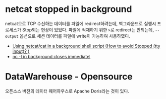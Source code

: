 # netcat stopped in background
netcat으로 TCP 수신하는 데이터를 파일에 redirect하려는데, 백그라운드로 실행시 프로세스가 Stop되는 현상이 있었다. 파일에 적재하기 위한 `>`로 redirect는 안되는데, `--output` 옵션으로 세션 데이터를 파일에 write이 가능하여 사용하였다.
- [Using netcat/cat in a background shell script (How to avoid Stopped (tty input)? )](https://stackoverflow.com/questions/7042375/using-netcat-cat-in-a-background-shell-script-how-to-avoid-stopped-tty-input)
- [nc -l in background closes immediatel](https://unix.stackexchange.com/questions/140192/nc-l-in-background-closes-immediately-nc-l-1234)

# DataWarehouse - Opensource
오픈소스 버전의 데이터 웨어하우스로 Apache Doris라는 것이 있다. 